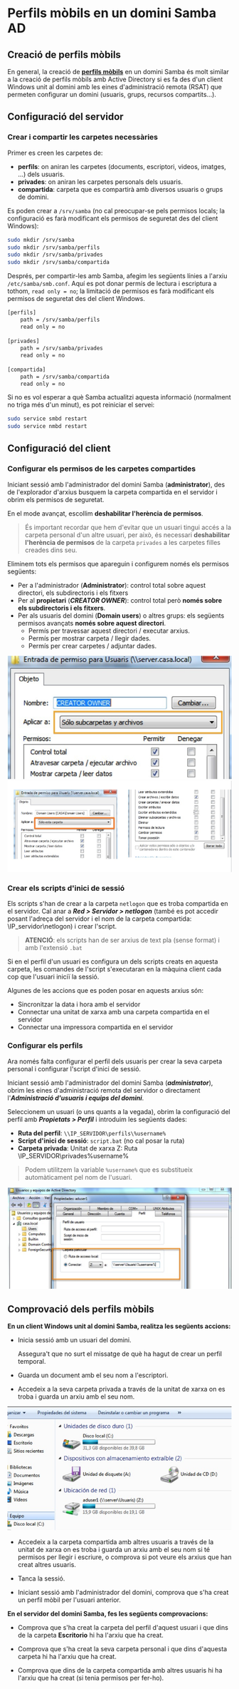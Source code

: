# Perfils mòbils en un domini Samba AD

## Creació de perfils mòbils

En general, la creació de **[perfils mòbils](//UF1/perfils-usuari.html#què-és-el-perfil-dun-usuari)** en un domini Samba és molt similar a la creació de perfils mòbils amb Active Directory si es fa des d'un client Windows unit al domini amb les eines d'administració remota (RSAT) que permeten configurar un domini (usuaris, grups, recursos compartits...).

## Configuració del servidor

### Crear i compartir les carpetes necessàries

Primer es creen les carpetes de:
 
* **perfils**: on aniran les carpetes (documents, escriptori, videos, imatges, …) dels usuaris. 
* **privades**: on aniran les carpetes personals dels usuaris.
* **compartida**: carpeta que es compartirà amb diversos usuaris o grups de domini.

Es poden crear a `/srv/samba` (no cal preocupar-se pels permisos locals; la configuració es farà modificant els permisos de seguretat des del client Windows):

```bash
sudo mkdir /srv/samba
sudo mkdir /srv/samba/perfils
sudo mkdir /srv/samba/privades
sudo mkdir /srv/samba/compartida
```

Després, per compartir-les amb Samba, afegim les següents línies a l'arxiu `/etc/samba/smb.conf`. Aquí es pot donar permís de lectura i escriptura a tothom, `read only = no`; la limitació de permisos es farà modificant els permisos de seguretat des del client Windows.

```
[perfils]
    path = /srv/samba/perfils
    read only = no

[privades]
    path = /srv/samba/privades
    read only = no

[compartida]
    path = /srv/samba/compartida
    read only = no
```

Si no es vol esperar a què Samba actualitzi aquesta informació (normalment no triga més d'un minut), es pot reiniciar el servei:

```bash
sudo service smbd restart
sudo service nmbd restart
```

## Configuració del client

### Configurar els permisos de les carpetes compartides

Iniciant sessió amb l'administrador del domini Samba (**administrator**), des de l'explorador d'arxius busquem la carpeta compartida en el servidor i obrim els permisos de seguretat.

En el mode avançat, escollim **deshabilitar l'herència de permisos**. 

> És important recordar que hem d'evitar que un usuari tingui accés a la carpeta personal d'un altre usuari, per això, és necessari **deshabilitar l'herència de permisos** de la carpeta `privades` a les carpetes filles creades dins seu.

Eliminem tots els permisos que apareguin i configurem només els permisos següents:
* Per a l'administrador (**Administrator**): control total sobre aquest directori, els subdirectoris i els fitxers
* Per al **propietari** (**_CREATOR OWNER_**): control total però **només sobre els subdirectoris i els fitxers**.
* Per als usuaris del domini (**Domain users**) o altres grups: els següents permisos avançats **només sobre aquest directori**.
  * Permís per travessar aquest directori / executar arxius.
  * Permís per mostrar carpeta / llegir dades.
  * Permís per crear carpetes / adjuntar dades.


 ![](/assets/perfils1.jpg)
 ![](/assets/perfils2.jpg)
  
### Crear els scripts d'inici de sessió

Els scripts s'han de crear a la carpeta `netlogon` que es troba compartida en el servidor. Cal anar a _**Red > Servidor > netlogon**_ (també es pot accedir posant l'adreça del servidor i el nom de la carpeta compartida: \\IP_servidor\netlogon) i crear l'script.

> **ATENCIÓ**: els scripts han de ser arxius de text pla (sense format) i amb l'extensió `.bat` 

Si en el perfil d'un usuari es configura un dels scripts creats en aquesta carpeta, les comandes de l'script s'executaran en la màquina client cada cop que l'usuari iniciï la sessió.

Algunes de les accions que es poden posar en aquests arxius són:
* Sincronitzar la data i hora amb el servidor
* Connectar una unitat de xarxa amb una carpeta compartida en el servidor
* Connectar una impressora compartida en el servidor

### Configurar els perfils

Ara només falta configurar el perfil dels usuaris per crear la seva carpeta personal i configurar l'script d'inici de sessió.

Iniciant sessió amb l'administrador del domini Samba (**_administrator_**), obrim les eines d'administració remota del servidor o directament l'_**Administració d'usuaris i equips del domini**_.

Seleccionem un usuari (o uns quants a la vegada), obrim la configuració del perfil amb _**Propietats > Perfil**_ i introduim les següents dades:
* **Ruta del perfil**: `\\IP_SERVIDOR\perfils\%username%`
* **Script d'inici de sessió**: `script.bat` (no cal posar la ruta)
* **Carpeta privada**:   Unitat de xarxa Z:  Ruta \\IP_SERVIDOR\privades\%username%

> Podem utilitzem la variable `%username%` que es substitueix automàticament pel nom de l'usuari.

![](/assets/perfils3.jpg)

## Comprovació dels perfils mòbils

**En un client Windows unit al domini Samba, realitza les següents accions:**

* Inicia sessió amb un usuari del domini.
  
  Assegura't que no surt el missatge de què ha hagut de crear un perfil temporal.

* Guarda un document amb el seu nom a l'escriptori.

* Accedeix a la seva carpeta privada a través de la unitat de xarxa on es troba i guarda un arxiu amb el seu nom.

![](/assets/perfils4.jpg)

* Accedeix a la carpeta compartida amb altres usuaris a través de la unitat de xarxa on es troba i guarda un arxiu amb el seu nom si té permisos per llegir i escriure, o comprova si pot veure els arxius que han creat altres usuaris.

* Tanca la sessió.

* Iniciant sessió amb l'administrador del domini, comprova que s'ha creat un perfil mòbil per l'usuari anterior.

**En el servidor del domini Samba, fes les següents comprovacions:**

* Comprova que s'ha creat la carpeta del perfil d'aquest usuari i que dins de la carpeta **Escritorio** hi ha l'arxiu que ha creat.

* Comprova que s'ha creat la seva carpeta personal i que dins d'aquesta carpeta hi ha l'arxiu que ha creat.

* Comprova que dins de la carpeta compartida amb altres usuaris hi ha l'arxiu que ha creat (si tenia permisos per fer-ho).

